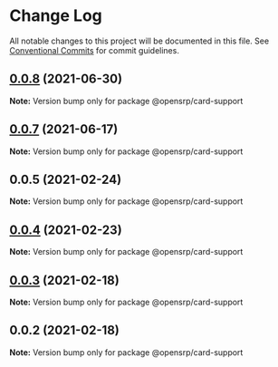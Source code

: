 # Change Log

All notable changes to this project will be documented in this file.
See [Conventional Commits](https://conventionalcommits.org) for commit guidelines.

## [0.0.8](https://github.com/opensrp/web/compare/@opensrp/card-support@0.0.7...@opensrp/card-support@0.0.8) (2021-06-30)

**Note:** Version bump only for package @opensrp/card-support





## [0.0.7](https://github.com/opensrp/web/compare/@opensrp/card-support@0.0.6...@opensrp/card-support@0.0.7) (2021-06-17)

**Note:** Version bump only for package @opensrp/card-support

## 0.0.5 (2021-02-24)

**Note:** Version bump only for package @opensrp/card-support

## [0.0.4](https://github.com/opensrp/web/compare/@opensrp/card-support@0.0.3...@opensrp/card-support@0.0.4) (2021-02-23)

**Note:** Version bump only for package @opensrp/card-support

## [0.0.3](https://github.com/opensrp/web/compare/@opensrp/card-support@0.0.2...@opensrp/card-support@0.0.3) (2021-02-18)

**Note:** Version bump only for package @opensrp/card-support

## 0.0.2 (2021-02-18)

**Note:** Version bump only for package @opensrp/card-support
